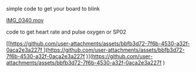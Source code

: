 simple code to get your board to blink

[IMG_0340.mov](https://github.com/user-attachments/assets/e0e87098-e684-4d2a-b19b-89a7041ba5ad
)

code to get heart rate and pulse oxygen or SP02

[[[https://github.com/user-attachments/assets/bbfb3d72-7f6b-4530-a32f-0aca2e3a227f
](https://github.com/user-attachments/assets/bbfb3d72-7f6b-4530-a32f-0aca2e3a227f
)](https://github.com/user-attachments/assets/bbfb3d72-7f6b-4530-a32f-0aca2e3a227f
)](https://github.com/user-attachments/assets/bbfb3d72-7f6b-4530-a32f-0aca2e3a227f
)
